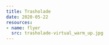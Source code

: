 ```yaml
---
title: Trasholade
date: 2020-05-22
resources:
- name: flyer
  src: trasholade-virtual_warm_up.jpg
---
```

